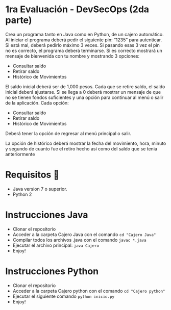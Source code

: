 # 1ra Evaluación - DevSecOps  (2da parte)

Crea un programa tanto en Java como en Python, de un cajero automático. Al iniciar el programa deberá pedir el siguiente pin: “1235” para autenticar. Si está mal, deberá pedirlo máximo 3 veces. Si pasando esas 3 vez el pin no es correcto, el programa deberá terminarse. Si es correcto mostrará un mensaje de bienvenida con tu nombre y mostrando 3 opciones: 

* Consultar saldo 
* Retirar saldo 
* Histórico de Movimientos 

El saldo inicial deberá ser de 1,000 pesos. Cada que se retire saldo, el saldo inicial deberá ajustarse. Si se llega a 0 deberá mostrar un mensaje de que no se tienen fondos suficientes y una opción para continuar al menú o salir de la aplicación. Cada opción: 

* Consultar saldo 
* Retirar saldo 
* Histórico de Movimientos  

Deberá tener la opción de regresar al menú principal o salir. 

La opción de histórico deberá mostrar la fecha del movimiento, hora, minuto y segundo de cuanto fue el retiro hecho así como del saldo que se tenia anteriormente

# Requisitos 🔧
* Java version 7 o superior.
* Python 2

# Instrucciones Java
* Clonar el repositorio
* Acceder a la carpeta Cajero Java con el comando ```cd "Cajero Java"```
* Compilar todos los archivos .java con el comando ``` javac *.java ```
* Ejecutar el archivo principal: ``` java Cajero ```
* Enjoy!


# Instrucciones Python
* Clonar el repositorio
* Acceder a la carpeta Cajero python con el comando ```cd "Cajero python"```
* Ejecutar el siguiente comando ``` python inicio.py ```
* Enjoy!